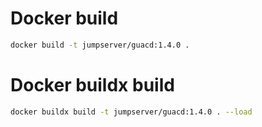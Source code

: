 # Docker build
```sh
docker build -t jumpserver/guacd:1.4.0 .
```

# Docker buildx build
```sh
docker buildx build -t jumpserver/guacd:1.4.0 . --load
```
